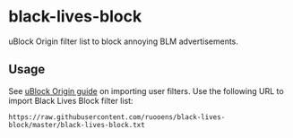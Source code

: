# black-lives-block
uBlock Origin filter list to block annoying BLM advertisements.

## Usage
See [uBlock Origin guide](https://github.com/gorhill/uBlock/wiki/Filter-lists-from-around-the-web) on importing user filters. Use the following URL to import Black Lives Block filter list:
```
https://raw.githubusercontent.com/ruooens/black-lives-block/master/black-lives-block.txt
```
